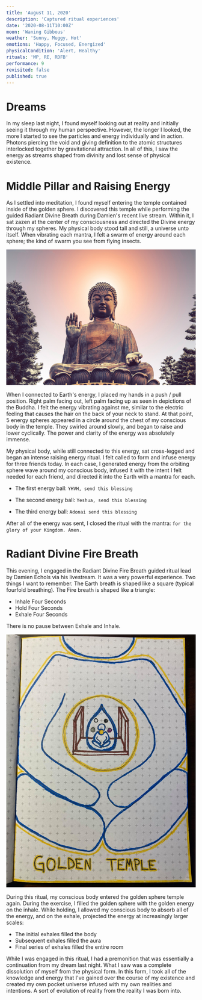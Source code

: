 ```yaml
---
title: 'August 11, 2020'
description: 'Captured ritual experiences'
date: '2020-08-11T10:00Z'
moon: 'Waning Gibbous'
weather: 'Sunny, Muggy, Hot'
emotions: 'Happy, Focused, Energized'
physicalCondition: 'Alert, Healthy'
rituals: 'MP, RE, RDFB'
performance: 9
revisited: false
published: true
---
```


# Dreams

In my sleep last night, I found myself looking out at reality and initially seeing it through my human perspective. However, the longer I looked, the more I started to see the particles and energy individually and in action. Photons piercing the void and giving definition to the atomic structures interlocked together by gravitational attraction. In all of this, I saw the energy as streams shaped from divinity and lost sense of physical existence.

# Middle Pillar and Raising Energy

As I settled into meditation, I found myself entering the temple contained inside of the golden sphere. I discovered this temple while performing the guided Radiant Divine Breath during Damien's recent live stream. Within it, I sat zazen at the center of my consciousness and directed the Divine energy through my spheres. My physical body stood tall and still, a universe unto itself. When vibrating each mantra, I felt a swarm of energy around each sphere; the kind of swarm you see from flying insects.

![the-buddha](./the-buddha.jpg)

When I connected to Earth's energy, I placed my hands in a push / pull position. Right palm facing out, left palm facing up as seen in depictions of the Buddha. I felt the energy vibrating against me, similar to the electric feeling that causes the hair on the back of your neck to stand. At that point, 5 energy spheres appeared in a circle around the chest of my conscious body in the temple. They swirled around slowly, and began to raise and lower cyclically. The power and clarity of the energy was absolutely immense.

My physical body, while still connected to this energy, sat cross-legged and began an intense raising energy ritual. I felt called to form and infuse energy for three friends today. In each case, I generated energy from the orbiting sphere wave around my conscious body, infused it with the intent I felt needed for each friend, and directed it into the Earth with a mantra for each.

* The first energy ball: `YHVH, send this blessing`

* The second energy ball: `Yeshua, send this blessing`

* The third energy ball: `Adonai send this blessing`

After all of the energy was sent, I closed the ritual with the mantra: `for the glory of your Kingdom. Amen.`

# Radiant Divine Fire Breath

This evening, I engaged in the Radiant Divine Fire Breath guided ritual lead by Damien Echols via his livestream. It was a very powerful experience. Two things I want to remember. The Earth breath is shaped like a square (typical fourfold breathing). The Fire breath is shaped like a triangle:

* Inhale Four Seconds
* Hold Four Seconds
* Exhale Four Seconds

There is no pause between Exhale and Inhale.

![golden-temple](./golden-temple.jpg)

During this ritual, my conscious body entered the golden sphere temple again. During the exercise, I filled the golden sphere with the golden energy on the inhale. While holding, I allowed my conscious body to absorb all of the energy, and on the exhale, projected the energy at increasingly larger scales:

* The initial exhales filled the body
* Subsequent exhales filled the aura
* Final series of exhales filled the entire room

While I was engaged in this ritual, I had a premonition that was essentially a continuation from my dream last night. What I saw was a complete dissolution of myself from the physical form. In this form, I took all of the knowledge and energy that I've gained over the course of my existence and created my own pocket universe infused with my own realities and intentions. A sort of evolution of reality from the reality I was born into.
